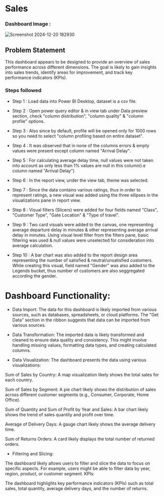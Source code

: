 # Sales

### Dashboard Image : 
![Screenshot 2024-12-20 182930](https://github.com/user-attachments/assets/f85ceb90-3ebd-4438-9187-dd3e5c7f0d6f)

## Problem Statement

This dashboard appears to be designed to provide an overview of sales performance across different dimensions. The goal is likely to gain insights into sales trends, identify areas for improvement, and track key performance indicators (KPIs).




### Steps followed 

- Step 1 : Load data into Power BI Desktop, dataset is a csv file.
- Step 2 : Open power query editor & in view tab under Data preview section, check "column distribution", "column quality" & "column profile" options.
- Step 3 : Also since by default, profile will be opened only for 1000 rows so you need to select "column profiling based on entire dataset".
- Step 4 : It was observed that in none of the columns errors & empty values were present except column named "Arrival Delay".
- Step 5 : For calculating average delay time, null values were not taken into account as only less than 1% values are null in this column(i.e column named "Arrival Delay") 
- Step 6 : In the report view, under the view tab, theme was selected.
- Step 7 : Since the data contains various ratings, thus in order to represent ratings, a new visual was added using the three ellipses in the visualizations pane in report view. 
- Step 8 : Visual filters (Slicers) were added for four fields named "Class", "Customer Type", "Gate Location" & "Type of travel".
- Step 9 : Two card visuals were added to the canvas, one representing average departure delay in minutes & other representing average arrival delay in minutes.
           Using visual level filter from the filters pane, basic filtering was used & null values were unselected for consideration into average calculation.
           
          
- Step 10 : A bar chart was also added to the report design area representing the number of satisfied & neutral/unsatisfied customers. While creating this visual, field named "Gender" was also added to the Legends bucket, thus number of customers are also seggregated according the gender. 

  
# Dashboard Functionality:

- Data Import:
The data for this dashboard is likely imported from various sources, such as databases, spreadsheets, or cloud platforms. The "Get Data" section in the ribbon suggests that data can be imported from various sources.

- Data Transformation:
The imported data is likely transformed and cleaned to ensure data quality and consistency. This might involve handling missing values, formatting data types, and creating calculated columns.

- Data Visualization:
The dashboard presents the data using various visualizations: 

Sum of Sales by Country: A map visualization likely shows the total sales for each country.

Sum of Sales by Segment: A pie chart likely shows the distribution of sales across different customer segments (e.g., Consumer, Corporate, Home Office).

Sum of Quantity and Sum of Profit by Year and Sales: A bar chart likely shows the trend of sales quantity and profit over time.

Average of Delivery Days: A gauge chart likely shows the average delivery time.

Sum of Returns Orders: A card likely displays the total number of returned orders.

- Filtering and Slicing:

The dashboard likely allows users to filter and slice the data to focus on specific aspects. For example, users might be able to filter data by year, region, product, or customer segment.
KPIs:

The dashboard highlights key performance indicators (KPIs) such as total sales, total quantity, average delivery days, and the number of returns.
